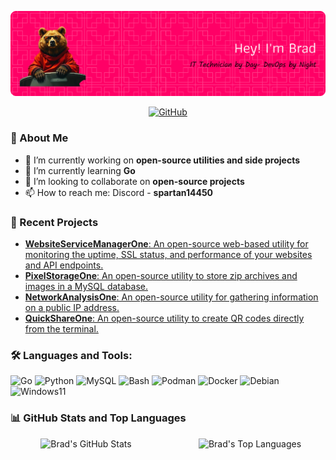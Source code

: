<!-- Profile Header -->
![Header](./github-header-banner.png)

<!-- Badges or Icons -->
<p align="center">
  <a href="https://github.com/azio0"><img src="https://img.shields.io/github/followers/azio0?label=Follow&style=social" alt="GitHub" /></a>
</p>

<!-- About Me -->
### 🎇 About Me
- 🔭 I’m currently working on **open-source utilities and side projects**
- 🌱 I’m currently learning **Go**
- 👯 I’m looking to collaborate on **open-source projects**
- 📫 How to reach me: Discord - **spartan14450**

<!-- Examples of work -->
### 💼 Recent Projects
<section id="projects">
  <ul>
    <li>
      <a href="https://github.com/Azio0/WebsiteServiceManagerOne" target="_blank">
        <strong>WebsiteServiceManagerOne</strong>: An open-source web-based utility for monitoring the uptime, SSL status, and performance of your websites and API endpoints.
      </a>
    </li>
    <li>
      <a href="https://github.com/Azio0/PixelStorageOne" target="_blank">
        <strong>PixelStorageOne</strong>: An open-source utility to store zip archives and images in a MySQL database.
      </a>
    </li>
    <li>
      <a href="https://github.com/Azio0/NetworkAnalysisOne" target="_blank">
        <strong>NetworkAnalysisOne</strong>: An open-source utility for gathering information on a public IP address.
      </a>
    </li>
    <li>
      <a href="https://github.com/Azio0/QuickShareOne" target="_blank">
        <strong>QuickShareOne</strong>: An open-source utility to create QR codes directly from the terminal.
      </a>
    </li>
  </ul>
</section>

<!-- Languages and Tools -->
### 🛠️ Languages and Tools:
<p align="left">
  <img src="https://cdn.jsdelivr.net/gh/devicons/devicon@latest/icons/go/go-original.svg", alt="Go" width="40", height="40"/>
  <img src="https://cdn.jsdelivr.net/gh/devicons/devicon@latest/icons/python/python-original.svg" alt="Python" width="40" height="40"/>
  <img src="https://cdn.jsdelivr.net/gh/devicons/devicon@latest/icons/mysql/mysql-original.svg" alt="MySQL" width="40" height="40"/>
  <img src="https://cdn.jsdelivr.net/gh/devicons/devicon@latest/icons/bash/bash-original.svg" alt="Bash" width="40" height="40"/>
  <img src="https://cdn.jsdelivr.net/gh/devicons/devicon@latest/icons/podman/podman-original.svg" alt="Podman" width="40" height="40"/>
  <img src="https://cdn.jsdelivr.net/gh/devicons/devicon@latest/icons/docker/docker-original.svg" alt="Docker" width="40" height="40"/>
  <img src="https://cdn.jsdelivr.net/gh/devicons/devicon@latest/icons/debian/debian-original.svg" alt="Debian" width="40" height="40"/>
  <img src="https://cdn.jsdelivr.net/gh/devicons/devicon@latest/icons/windows11/windows11-original.svg" alt="Windows11" width="40" height="40"/>
</p>

<!-- GitHub Stats and Top Languages side by side -->
### 📊 GitHub Stats and Top Languages
<div style="display: flex; justify-content: space-around; align-items: flex-start; gap: 20px;">

  <!-- GitHub Stats -->
  <div style="width: 45%; text-align: center;">
    <img src="https://github-readme-stats.vercel.app/api?username=azio0&show_icons=true&locale=en" alt="Brad's GitHub Stats" />
  </div>

  <!-- Top Languages -->
  <div style="width: 45%; text-align: center;">
    <img src="https://github-readme-stats.vercel.app/api/top-langs?username=azio0&show_icons=true&locale=en&layout=compact" alt="Brad's Top Languages" />
  </div>

</div>
